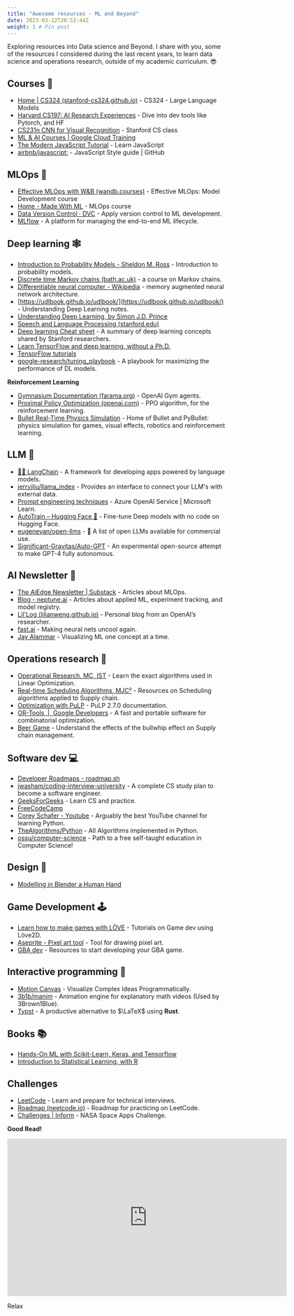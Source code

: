 ```yaml
---
title: "Awesome resources - ML and Beyond"
date: 2023-03-12T20:53:44Z
weight: 1 # Pin post     
---
```


Exploring resources into Data science and Beyond. I share with you, some of the resources I considered during the last recent years, to learn data science and operations research, outside of my academic curriculum. 😎

## Courses 📝

- [Home | CS324 (stanford-cs324.github.io)](https://stanford-cs324.github.io/winter2022/) - CS324 - Large Language Models  
- [Harvard CS197: AI Research Experiences](https://www.cs197.seas.harvard.edu/) - Dive into dev tools like Pytorch, and HF  
- [CS231n CNN for Visual Recognition](https://cs231n.github.io/) - Stanford CS class  
- [ML & AI Courses | Google Cloud Training](https://cloud.google.com/training/machinelearning-ai)  
- [The Modern JavaScript Tutorial](https://javascript.info/) - Learn JavaScript  
- [airbnb/javascript:](https://github.com/airbnb/javascript) - JavaScript Style guide | GitHub  

## MLOps 🤖

- [Effective MLOps with W&B (wandb.courses)](https://www.wandb.courses/courses/effective-mlops-model-development) - Effective MLOps: Model Development course
- [Home - Made With ML](https://madewithml.com/) - MLOps course
- [Data Version Control · DVC](https://dvc.org/) - Apply version control to ML development.
- [MLflow](https://mlflow.org/docs/latest/index.html) -  A platform for managing the end-to-end ML lifecycle.

## Deep learning 🕸

- [Introduction to Probability Models - Sheldon M. Ross](http://mitran-lab.amath.unc.edu/courses/MATH768/biblio/introduction-to-prob-models-11th-edition.PDF) - Introduction to probability models.
- [Discrete time Markov chains (bath.ac.uk)](https://people.bath.ac.uk/maspm/Prob2B-Part1.pdf) - a course on Markov chains.
- [Differentiable neural computer - Wikipedia](https://en.wikipedia.org/wiki/Differentiable_neural_computer) - memory augmented neural network architecture.
- [https://udlbook.github.io/udlbook/](https://udlbook.github.io/udlbook/) - Understanding Deep Learning notes.
- [Understanding Deep Learning, by Simon J.D. Prince](https://udlbook.github.io/udlbook/)
- [Speech and Language Processing (stanford.edu)](http://web.stanford.edu/~jurafsky/slp3/)  
- [Deep learning Cheat sheet](https://stanford.edu/~shervine/teaching/cs-229/cheatsheet-deep-learning) - A summary of deep learning concepts shared by Stanford researchers. 
- [Learn TensorFlow and deep learning, without a Ph.D.](https://cloud.google.com/blog/products/ai-machine-learning/learn-tensorflow-and-deep-learning-without-a-phd)  
- [TensorFlow tutorials](https://www.tensorflow.org/tutorials/)  
- [google-research/tuning_playbook](https://github.com/google-research/tuning_playbook) - A playbook for maximizing the performance of DL models.  

**Reinforcement Learning**  
- [Gymnasium Documentation (farama.org)](https://gymnasium.farama.org/) - OpenAI Gym agents.  
- [Proximal Policy Optimization (openai.com)](https://openai.com/blog/openai-baselines-ppo/) - PPO algorithm, for the reinforcement learning.  
- [Bullet Real-Time Physics Simulation](https://pybullet.org/wordpress/) - Home of Bullet and PyBullet: physics simulation for games, visual effects, robotics and reinforcement learning.  

## LLM 💬

- [🦜🔗 LangChain](https://python.langchain.com/en/latest/index.html) - A framework for developing apps powered by language models.
- [jerryjliu/llama_index](https://github.com/jerryjliu/llama_index) - Provides an interface to connect your LLM's with external data.  
- [Prompt engineering techniques](https://learn.microsoft.com/en-us/azure/cognitive-services/openai/concepts/advanced-prompt-engineering?pivots=programming-language-chat-completions) - Azure OpenAI Service | Microsoft Learn.  
- [AutoTrain – Hugging Face 🤗](https://huggingface.co/autotrain) - Fine-tune Deep models with no code on Hugging Face.  
- [eugeneyan/open-llms](https://github.com/eugeneyan/open-llms) - 🤖 A list of open LLMs available for commercial use.  
- [Significant-Gravitas/Auto-GPT](https://github.com/Significant-Gravitas/Auto-GPT) - An experimental open-source attempt to make GPT-4 fully autonomous.  

## AI Newsletter 📰

- [The AiEdge Newsletter | Substack](https://newsletter.theaiedge.io/) - Articles about MLOps.  
- [Blog - neptune.ai](https://neptune.ai/blog) - Articles about applied ML, experiment tracking, and model registry.  
- [Lil'Log (lilianweng.github.io)](https://lilianweng.github.io/) - Personal blog from an OpenAI’s researcher.  
- [fast.ai](https://www.fast.ai/) - Making neural nets uncool again.  
- [Jay Alammar](https://jalammar.github.io/) - Visualizing ML one concept at a time.  

## Operations research 🧩

- [Operational Research, MC, IST](http://web.tecnico.ulisboa.pt/~mcasquilho/compute/_linpro/index.php) - Learn the exact algorithms used in Linear Optimization.  
- [Real-time Scheduling Algorithms, MJC²](https://www.mjc2.com/research-scheduling-algorithms.htm) - Resources on Scheduling algorithms applied to Supply chain.  
- [Optimization with PuLP](https://coin-or.github.io/pulp/) - PuLP 2.7.0 documentation.  
- [OR-Tools  |  Google Developers](https://developers.google.com/optimization) - A fast and portable software for combinatorial optimization.  
- [Beer Game](https://beergame.masystem.se/game/-MMKjG2kQcu1YXI-9Ju0/play#retailer) - Understand the effects of the bullwhip effect on Supply chain management.  

## Software dev 💻

- [Developer Roadmaps - roadmap.sh](https://roadmap.sh/)  
- [jwasham/coding-interview-university](https://github.com/jwasham/coding-interview-university) - A complete CS study plan to become a software engineer.  
- [GeeksForGeeks](https://www.geeksforgeeks.org/) - Learn CS and practice.  
- [FreeCodeCamp](https://www.freecodecamp.org/learn)  
- [Corey Schafer - Youtube](https://www.youtube.com/channel/UCCezIgC97PvUuR4_gbFUs5g) - Arguably the best YouTube channel for learning Python.  
- [TheAlgorithms/Python](https://github.com/TheAlgorithms/Python) - All Algorithms implemented in Python.  
- [ossu/computer-science](https://github.com/ossu/computer-science) - Path to a free self-taught education in Computer Science!  

## Design 📐

- [Modelling in Blender a Human Hand](https://topologyguides.com/)    

## Game Development 🕹️

- [Learn how to make games with LÖVE](https://sheepolution.com/learn) - Tutorials on Game dev using Löve2D.  
- [Aseprite - Pixel art tool](https://www.aseprite.org/) - Tool for drawing pixel art.  
- [GBA dev](https://gbadev.net/) - Resources to start developing your GBA game.  
## Interactive programming 🔀

- [Motion Canvas](https://motioncanvas.io/) - Visualize Complex Ideas Programmatically.  
- [3b1b/manim](https://github.com/3b1b/manim) - Animation engine for explanatory math videos (Used by 3Brown1Blue).  
- [Typst](https://typst.app/) - A productive alternative to $\LaTeX$ using **Rust**.

## Books 📚

- [Hands-On ML with Scikit-Learn, Keras, and Tensorflow](https://www.amazon.fr/Hands-Machine-Learning-Scikit-learn-Tensorflow/dp/1492032646)  
- [Introduction to Statistical Learning, with R](https://www.ime.unicamp.br/~dias/Intoduction%20to%20Statistical%20Learning.pdf)  
  
## Challenges

- [LeetCode](https://leetcode.com/) - Learn and prepare for technical interviews.
- [Roadmap (neetcode.io)](https://neetcode.io/roadmap) - Roadmap for practicing on LeetCode.
- [Challenges | Inform](https://2020.spaceappschallenge.org/challenges/inform/) - NASA Space Apps Challenge.  

**Good Read!**

<iframe title="vimeo-player" src="https://player.vimeo.com/video/505339516?h=d227a3229a" width="640" height="360" frameborder="0"    allowfullscreen></iframe>

Relax 

